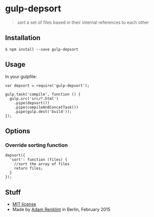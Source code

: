 # gulp-depsort

> sort a set of files based in their internal references to each other

## Installation

```
$ npm install --save gulp-depsort
```

## Usage

In your gulpfile:
```
var depsort = require('gulp-depsort');

gulp.task('compile', function () {
  gulp.src('src/*.html')
    .pipe(depsort())
    .pipe(compileAndConcatTask())
    .pipe(gulp.dest('build'));
});
```

## Options

### Override sorting function

```
depsort({
  'sort': function (files) {
    //sort the array of files
    return files;
  }
});
```

## Stuff

- [MIT license](LICENSE)
- Made by [Adam Renklint](http://adamrenklint.com) in Berlin, February 2015